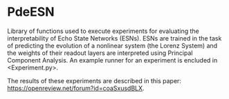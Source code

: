 # PdeESN
Library of functions used to execute experiments for evaluating the interpretability of Echo State Networks (ESNs). ESNs are trained in the task of predicting the evolution of a nonlinear system (the Lorenz System) and the weights of their readout layers are interpreted using Principal Component Analysis. An example runner for an experiment is encluded in <Experiment.py>.

The results of these experiments are described in this paper: https://openreview.net/forum?id=coaSxusdBLX.
